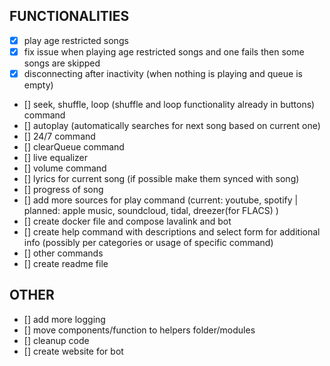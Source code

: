 ## FUNCTIONALITIES
- [x] play age restricted songs
- [x] fix issue when playing age restricted songs and one fails then some songs are skipped 
- [x] disconnecting after inactivity (when nothing is playing and queue is empty)
- [] seek, shuffle, loop (shuffle and loop functionality already in buttons) command
- [] autoplay (automatically searches for next song based on current one)
- [] 24/7 command
- [] clearQueue command
- [] live equalizer
- [] volume command
- [] lyrics for current song (if possible make them synced with song)
- [] progress of song
- [] add more sources for play command (current: youtube, spotify | planned: apple music, soundcloud, tidal, dreezer(for FLACS) )
- [] create docker file and compose lavalink and bot
- [] create help command with descriptions and select form for additional info (possibly per categories or usage of specific command)
- [] other commands
- [] create readme file 

## OTHER
- [] add more logging
- [] move components/function to helpers folder/modules
- [] cleanup code
- [] create website for bot 